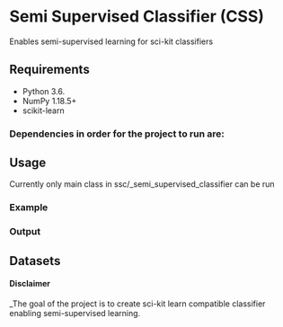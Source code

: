 # Semi Supervised Classifier (CSS)
Enables semi-supervised learning for sci-kit classifiers

## Requirements
* Python 3.6.
* NumPy 1.18.5+
* scikit-learn

### Dependencies in order for the project to run are:

## Usage
Currently only main class in ssc/_semi_supervised_classifier can be run

### Example

### Output

## Datasets

#### Disclaimer
_The goal of the project is to create sci-kit learn compatible classifier enabling semi-supervised learning.
